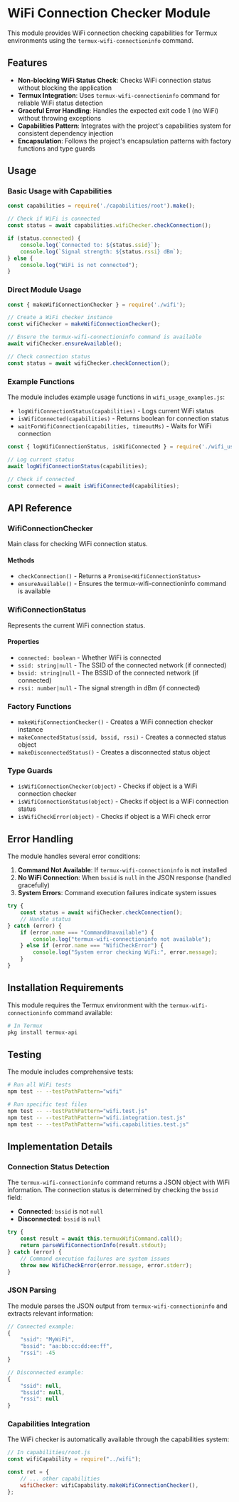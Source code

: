# WiFi Connection Checker Module

This module provides WiFi connection checking capabilities for Termux environments using the `termux-wifi-connectioninfo` command.

## Features

- **Non-blocking WiFi Status Check**: Checks WiFi connection status without blocking the application
- **Termux Integration**: Uses `termux-wifi-connectioninfo` command for reliable WiFi status detection
- **Graceful Error Handling**: Handles the expected exit code 1 (no WiFi) without throwing exceptions
- **Capabilities Pattern**: Integrates with the project's capabilities system for consistent dependency injection
- **Encapsulation**: Follows the project's encapsulation patterns with factory functions and type guards

## Usage

### Basic Usage with Capabilities

```javascript
const capabilities = require('./capabilities/root').make();

// Check if WiFi is connected
const status = await capabilities.wifiChecker.checkConnection();

if (status.connected) {
    console.log(`Connected to: ${status.ssid}`);
    console.log(`Signal strength: ${status.rssi} dBm`);
} else {
    console.log("WiFi is not connected");
}
```

### Direct Module Usage

```javascript
const { makeWifiConnectionChecker } = require('./wifi');

// Create a WiFi checker instance
const wifiChecker = makeWifiConnectionChecker();

// Ensure the termux-wifi-connectioninfo command is available
await wifiChecker.ensureAvailable();

// Check connection status
const status = await wifiChecker.checkConnection();
```

### Example Functions

The module includes example usage functions in `wifi_usage_examples.js`:

- `logWifiConnectionStatus(capabilities)` - Logs current WiFi status
- `isWifiConnected(capabilities)` - Returns boolean for connection status
- `waitForWifiConnection(capabilities, timeoutMs)` - Waits for WiFi connection

```javascript
const { logWifiConnectionStatus, isWifiConnected } = require('./wifi_usage_examples');

// Log current status
await logWifiConnectionStatus(capabilities);

// Check if connected
const connected = await isWifiConnected(capabilities);
```

## API Reference

### WifiConnectionChecker

Main class for checking WiFi connection status.

#### Methods

- `checkConnection()` - Returns a `Promise<WifiConnectionStatus>`
- `ensureAvailable()` - Ensures the termux-wifi-connectioninfo command is available

### WifiConnectionStatus

Represents the current WiFi connection status.

#### Properties

- `connected: boolean` - Whether WiFi is connected
- `ssid: string|null` - The SSID of the connected network (if connected)
- `bssid: string|null` - The BSSID of the connected network (if connected)
- `rssi: number|null` - The signal strength in dBm (if connected)

### Factory Functions

- `makeWifiConnectionChecker()` - Creates a WiFi connection checker instance
- `makeConnectedStatus(ssid, bssid, rssi)` - Creates a connected status object
- `makeDisconnectedStatus()` - Creates a disconnected status object

### Type Guards

- `isWifiConnectionChecker(object)` - Checks if object is a WiFi connection checker
- `isWifiConnectionStatus(object)` - Checks if object is a WiFi connection status
- `isWifiCheckError(object)` - Checks if object is a WiFi check error

## Error Handling

The module handles several error conditions:

1. **Command Not Available**: If `termux-wifi-connectioninfo` is not installed
2. **No WiFi Connection**: When `bssid` is `null` in the JSON response (handled gracefully)
3. **System Errors**: Command execution failures indicate system issues

```javascript
try {
    const status = await wifiChecker.checkConnection();
    // Handle status
} catch (error) {
    if (error.name === "CommandUnavailable") {
        console.log("termux-wifi-connectioninfo not available");
    } else if (error.name === "WifiCheckError") {
        console.log("System error checking WiFi:", error.message);
    }
}
```

## Installation Requirements

This module requires the Termux environment with the `termux-wifi-connectioninfo` command available:

```bash
# In Termux
pkg install termux-api
```

## Testing

The module includes comprehensive tests:

```bash
# Run all WiFi tests
npm test -- --testPathPattern="wifi"

# Run specific test files
npm test -- --testPathPattern="wifi.test.js"
npm test -- --testPathPattern="wifi.integration.test.js"
npm test -- --testPathPattern="wifi.capabilities.test.js"
```

## Implementation Details

### Connection Status Detection

The `termux-wifi-connectioninfo` command returns a JSON object with WiFi information. The connection status is determined by checking the `bssid` field:

- **Connected**: `bssid` is not `null`
- **Disconnected**: `bssid` is `null`

```javascript
try {
    const result = await this.termuxWifiCommand.call();
    return parseWifiConnectionInfo(result.stdout);
} catch (error) {
    // Command execution failures are system issues
    throw new WifiCheckError(error.message, error.stderr);
}
```

### JSON Parsing

The module parses the JSON output from `termux-wifi-connectioninfo` and extracts relevant information:

```javascript
// Connected example:
{
    "ssid": "MyWiFi",
    "bssid": "aa:bb:cc:dd:ee:ff",
    "rssi": -45
}

// Disconnected example:
{
    "ssid": null,
    "bssid": null,
    "rssi": null
}
```

### Capabilities Integration

The WiFi checker is automatically available through the capabilities system:

```javascript
// In capabilities/root.js
const wifiCapability = require("../wifi");

const ret = {
    // ... other capabilities
    wifiChecker: wifiCapability.makeWifiConnectionChecker(),
};
```
